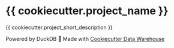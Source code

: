 # {{ cookiecutter.project_name }}

{{ cookiecutter.project_short_description }}

Powered by DuckDB 🦆 Made with [Cookiecutter Data Warehouse](https://github.com/guenp/cookiecutter-data-warehouse)